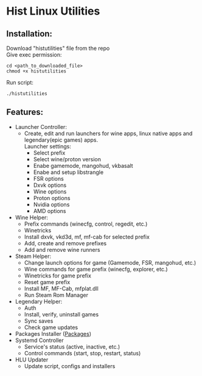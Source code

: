 # Hist Linux Utilities
## Installation:
Download "histutilities" file from the repo   
Give exec permission:

    cd <path_to_downloaded_file>
    chmod +x histutilities

Run script:

    ./histutilities

## Features:
+ Launcher Controller:   
   - Create, edit and run launchers for wine apps, linux native apps and legendary(epic games) apps.   
   Launcher settings:   
     - Select prefix   
     - Select wine/proton version   
     - Enabe gamemode, mangohud, vkbasalt    
     - Enabe and setup libstrangle
     - FSR options
     - Dxvk options   
     - Wine options
     - Proton options
     - Nvidia options
     - AMD options
+ Wine Helper:   
   - Prefix commands (winecfg, control, regedit, etc.)   
   - Winetricks   
   - Install dxvk, vkd3d, mf, mf-cab for selected prefix
   - Add, create and remove prefixes   
   - Add and remove wine runners   
+ Steam Helper:     
   - Change launch options for game (Gamemode, FSR, mangohud, etc.)
   - Wine commands for game prefix (winecfg, explorer, etc.)  
   - Winetricks for game prefix   
   - Reset game prefix   
   - Install MF, MF-Cab, mfplat.dll
   - Run Steam Rom Manager
+ Legendary Helper:
   - Auth
   - Install, verify, uninstall games
   - Sync saves
   - Check game updates
+ Packages Installer ([Packages](https://github.com/sergeyhist/hist-linux-utilities/tree/main/source/Installers))  
+ Systemd Controller
    - Service's status (active, inactive, etc.)
    - Control commands (start, stop, restart, status)
+ HLU Updater
   - Update script, configs and installers

